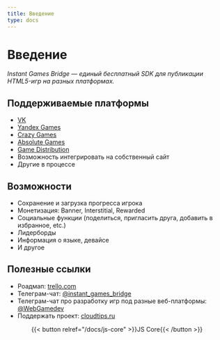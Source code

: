 ```yaml
---
title: Введение
type: docs
---
```


# **Введение**

*Instant Games Bridge — единый бесплатный SDK для публикации HTML5-игр на разных платформах.*

## **Поддерживаемые платформы**

- [VK](https://vk.com/)
- [Yandex Games](https://yandex.com/games/)
- [Crazy Games](https://www.crazygames.com/)
- [Absolute Games](https://ag.ru/)
- [Game Distribution](https://gamedistribution.com/)
- Возможность интегрировать на собственный сайт
- Другие в процессе

## **Возможности**

- Сохранение и загрузка прогресса игрока
- Монетизация: Banner, Interstitial, Rewarded
- Социальные функции (поделиться, пригласить друга, добавить в избранное, etc.)
- Лидерборды
- Информация о языке, девайсе
- И другое


## **Полезные ссылки**

- Роадмап: [trello.com](https://trello.com/b/NjF29vTW/instant-games-bridge-roadmap)
- Телеграм-чат: [@instant_games_bridge](https://t.me/instant_games_bridge)
- Телеграм-чат про разработку игр под разные веб-платформы: [@WebGamedev](https://t.me/WebGamedev)
- Поддержать проект: [cloudtips.ru](https://pay.cloudtips.ru/p/c6291c62)

<div align = center>
{{< button relref="/docs/js-core" >}}JS Core{{< /button >}}
<div/>
